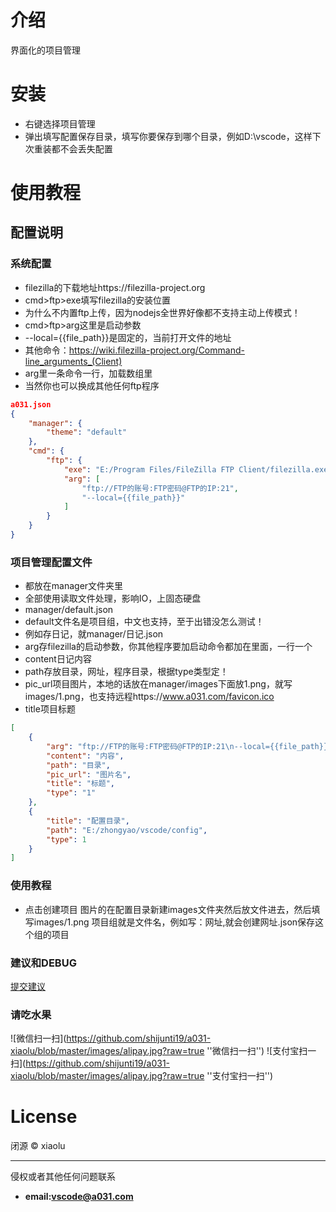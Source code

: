 # 介绍

界面化的项目管理

# 安装

* 右键选择项目管理
* 弹出填写配置保存目录，填写你要保存到哪个目录，例如D:\vscode，这样下次重装都不会丢失配置

# 使用教程

## 配置说明
### 系统配置
* filezilla的下载地址https://filezilla-project.org
* cmd>ftp>exe填写filezilla的安装位置
* 为什么不内置ftp上传，因为nodejs全世界好像都不支持主动上传模式！
* cmd>ftp>arg这里是启动参数
* --local={{file_path}}是固定的，当前打开文件的地址
* 其他命令：https://wiki.filezilla-project.org/Command-line_arguments_(Client)
* arg里一条命令一行，加载数组里
* 当然你也可以换成其他任何ftp程序
```json
a031.json
{
	"manager": {
		"theme": "default"
	},
	"cmd": {
		"ftp": {
			"exe": "E:/Program Files/FileZilla FTP Client/filezilla.exe",
			"arg": [
				"ftp://FTP的账号:FTP密码@FTP的IP:21",
				"--local={{file_path}}"
			]
		}
	}
}
```
### 项目管理配置文件
* 都放在manager文件夹里
* 全部使用读取文件处理，影响IO，上固态硬盘
* manager/default.json
* default文件名是项目组，中文也支持，至于出错没怎么测试！
* 例如存日记，就manager/日记.json
* arg存filezilla的启动参数，你其他程序要加启动命令都加在里面，一行一个
* content日记内容
* path存放目录，网址，程序目录，根据type类型定！
* pic_url项目图片，本地的话放在manager/images下面放1.png，就写images/1.png，也支持远程https://www.a031.com/favicon.ico
* title项目标题
```json
[
	{
		"arg": "ftp://FTP的账号:FTP密码@FTP的IP:21\n--local={{file_path}}",
		"content": "内容",
		"path": "目录",
		"pic_url": "图片名",
		"title": "标题",
		"type": "1"
	},
	{
		"title": "配置目录",
		"path": "E:/zhongyao/vscode/config",
		"type": 1
	}
]
```

### 使用教程
* 点击创建项目
图片的在配置目录新建images文件夹然后放文件进去，然后填写images/1.png
项目组就是文件名，例如写：网址,就会创建网址.json保存这个组的项目

### 建议和DEBUG

[提交建议](https://github.com/shijunti19/a031-xiaolu)

### 请吃水果

![微信扫一扫](https://github.com/shijunti19/a031-xiaolu/blob/master/images/alipay.jpg?raw=true ''微信扫一扫'')
![支付宝扫一扫](https://github.com/shijunti19/a031-xiaolu/blob/master/images/alipay.jpg?raw=true ''支付宝扫一扫'')
# License

闭源 &copy; xiaolu

---
侵权或者其他任何问题联系
* **email:vscode@a031.com**
